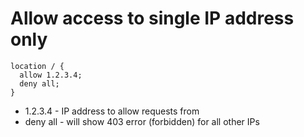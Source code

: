 # Allow access to single IP address only

```nginx
location / {
  allow 1.2.3.4;
  deny all;
}
```

- 1.2.3.4 - IP address to allow requests from
- deny all - will show 403 error (forbidden) for all other IPs
